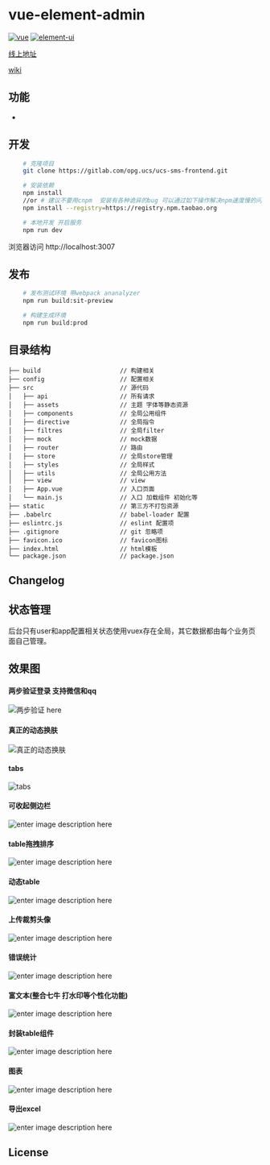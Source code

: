 # vue-element-admin #

[![vue](https://img.shields.io/badge/vue-2.4.2-brightgreen.svg)](https://github.com/vuejs/vue)
[![element-ui](https://img.shields.io/badge/element--ui-1.4.2-brightgreen.svg)](https://github.com/ElemeFE/element)


[线上地址](TODO)


[wiki](TODO)


## 功能
- 


## 开发
```bash
    # 克隆项目
    git clone https://gitlab.com/opg.ucs/ucs-sms-frontend.git

    # 安装依赖
    npm install
    //or # 建议不要用cnpm  安装有各种诡异的bug 可以通过如下操作解决npm速度慢的问题
    npm install --registry=https://registry.npm.taobao.org

    # 本地开发 开启服务
    npm run dev
```
浏览器访问 http://localhost:3007

## 发布
```bash
    # 发布测试环境 带webpack ananalyzer
    npm run build:sit-preview

    # 构建生成环境
    npm run build:prod
```

## 目录结构
```shell
├── build                      // 构建相关  
├── config                     // 配置相关
├── src                        // 源代码
│   ├── api                    // 所有请求
│   ├── assets                 // 主题 字体等静态资源
│   ├── components             // 全局公用组件
│   ├── directive              // 全局指令
│   ├── filtres                // 全局filter
│   ├── mock                   // mock数据
│   ├── router                 // 路由
│   ├── store                  // 全局store管理
│   ├── styles                 // 全局样式
│   ├── utils                  // 全局公用方法
│   ├── view                   // view
│   ├── App.vue                // 入口页面
│   └── main.js                // 入口 加载组件 初始化等
├── static                     // 第三方不打包资源
├── .babelrc                   // babel-loader 配置
├── eslintrc.js                // eslint 配置项
├── .gitignore                 // git 忽略项
├── favicon.ico                // favicon图标
├── index.html                 // html模板
└── package.json               // package.json

```

## Changelog


## 状态管理
后台只有user和app配置相关状态使用vuex存在全局，其它数据都由每个业务页面自己管理。


## 效果图

#### 两步验证登录 支持微信和qq

![两步验证 here](https://gitlab.com/opg.ucs/ucs-sms-frontend/blob/master/gifs/2login.gif)

#### 真正的动态换肤

![真正的动态换肤](https://gitlab.com/opg.ucs/ucs-sms-frontend/blob/master/gifs/theme.gif)<br />

#### tabs

![tabs](https://gitlab.com/opg.ucs/ucs-sms-frontend/blob/master/gifs/tabs.gif)<br />



#### 可收起侧边栏

![enter image description here](https://gitlab.com/opg.ucs/ucs-sms-frontend/blob/master/gifs/leftmenu.gif)

#### table拖拽排序

![enter image description here](https://gitlab.com/opg.ucs/ucs-sms-frontend/blob/master/gifs/order.gif)


#### 动态table

![enter image description here](https://gitlab.com/opg.ucs/ucs-sms-frontend/blob/master/gifs/dynamictable.gif)


#### 上传裁剪头像

![enter image description here](https://gitlab.com/opg.ucs/ucs-sms-frontend/blob/master/gifs/uploadAvatar.gif)


#### 错误统计

![enter image description here](https://gitlab.com/opg.ucs/ucs-sms-frontend/blob/master/gifs/errorlog.gif)


#### 富文本(整合七牛 打水印等个性化功能)

![enter image description here](https://gitlab.com/opg.ucs/ucs-sms-frontend/blob/master/gifs/editor.gif)

#### 封装table组件

![enter image description here](https://gitlab.com/opg.ucs/ucs-sms-frontend/blob/master/gifs/table.gif)

#### 图表

![enter image description here](https://gitlab.com/opg.ucs/ucs-sms-frontend/blob/master/gifs/echarts.gif)


#### 导出excel

![enter image description here](https://gitlab.com/opg.ucs/ucs-sms-frontend/blob/master/gifs/excel.png)


## License

